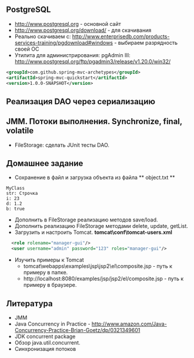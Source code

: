 PostgreSQL
----------

* http://www.postgresql.org - основной сайт
* http://www.postgresql.org/download/ - для скачивания
* Реально скачиваем с: http://www.enterprisedb.com/products-services-training/pgdownload#windows - выбираем разрядность своей ОС
* Утилита для администрирования: pgAdmin III: http://www.postgresql.org/ftp/pgadmin3/release/v1.20.0/win32/

``` xml
<groupId>com.github.spring-mvc-archetypes</groupId>
<artifactId>spring-mvc-quickstart</artifactId>
<version>1.0.0-SNAPSHOT</version>
```

Реализация DAO через сериализацию
---------------------------------


JMM. Потоки выполнения. Synchronize, final, volatile
----------------------------------------------------

*  FileStorage: сделать JUnit тесты DAO.


Домашнее задание
---------------- 
* Сохранение в файл и загрузка объекта из файла
** object.txt ** 
```
MyClass
str: Строчка
i: 23
d: 1.2
b: true
```
* Дополнить в FileStorage реализацию методов save/load.
* Дополнить реализацию FileStorage методами delete, update, getList.
* Загрузить и настроить Tomcat.
**tomcat\conf\tomcat-users.xml**

``` xml
  <role rolename="manager-gui"/>
  <user username="admin" password="123" roles="manager-gui"/>
```
* Изучить примеры к Tomcat
  * tomcat\webapps\examples\jsp\jsp2\el\composite.jsp - путь к примеру в папке.
  * http://localhost:8080/examples/jsp/jsp2/el/composite.jsp - путь к примеру в браузере.




Литература 
----------
* JMM
* Java Concurrency in Practice - http://www.amazon.com/Java-Concurrency-Practice-Brian-Goetz/dp/0321349601
* JDK concurrent package
* Обзор java.util.concurrent.
* Синхронизация потоков